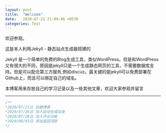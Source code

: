 ```yaml
---
layout: post
title:  "Welcome"
date:   2020-07-21 21:09:46 +0530
categories: Test
---
```

欢迎参观。


这是本人利用Jekyll - 静态站点生成器搭建的

Jekyll 是一个简单的免费的Blog生成工具，类似WordPress。但是和WordPress又有很大的不同，原因是jekyll只是一个生成静态网页的工具，不需要数据库支持。但是可以配合第三方服务,例如discuz。最关键的是jekyll可以免费部署在Github上，而且可以绑定自己的域名。

本博客用来存放自己的学习记录以及一些其他文章，欢迎大家参观并留言

---

```java
/**
*2020/07/21日 创建博客
*2020/07/26日 加入自动生成目录
*2020/07/28日 加入评论功能
*2020/08/03日 添加返回顶部
*/
```
